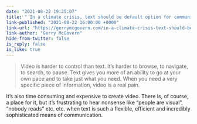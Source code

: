 ```yaml
---
date: "2021-08-22 19:25:07"
title: " In a climate crisis, text should be default option for communication"
link-published: "2021-08-22 16:00:00 +0000"
link-url: "https://gerrymcgovern.com/in-a-climate-crisis-text-should-be-default-option-for-communication/"
link-author: "Gerry McGovern"
hide-from-twitter: false
is_reply: false
is_like: true
---
```


> Video is harder to control than text. It’s harder to browse, to navigate, to search, to pause. Text gives you more of an ability to go at your own pace and to take just what you need. When you need a very specific piece of information, video is a real pain.

It’s also time consuming and expensive to create video. There is, of course, a place for it, but it’s frustrating to hear nonsense like “people are visual”, “nobody reads” etc. etc. when text is such a flexible, efficient and incredibly sophisticated means of communication.
